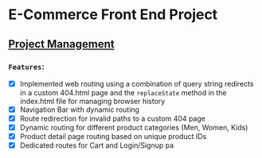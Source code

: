 # E-Commerce Front End Project

## [Project Management](https://github.com/users/adrianmnh/projects/3)

### `Features`:

- [X] Implemented web routing using a combination of query string redirects in a custom 404.html page and the `replaceState` method in the index.html file for managing browser history
- [X] Navigation Bar with dynamic routing
- [X] Route redirection for invalid paths to a custom 404 page
- [X] Dynamic routing for different product categories (Men, Women, Kids)
- [X] Product detail page routing based on unique product IDs
- [X] Dedicated routes for Cart and Login/Signup pa
